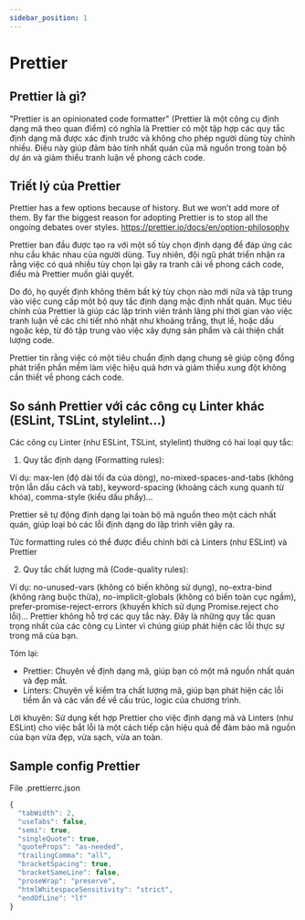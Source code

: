 ```yaml
---
sidebar_position: 1
---
```


# Prettier

## Prettier là gì?
"Prettier is an opinionated code formatter" 
(Prettier là một công cụ định dạng mã theo quan điểm) có nghĩa là Prettier có một tập hợp các quy tắc định dạng mã được xác định trước và không cho phép người dùng tùy chỉnh nhiều. Điều này giúp đảm bảo tính nhất quán của mã nguồn trong toàn bộ dự án và giảm thiểu tranh luận về phong cách code.


## Triết lý của Prettier

Prettier has a few options because of history. But we won’t add more of them.
By far the biggest reason for adopting Prettier is to stop all the ongoing debates over styles.
https://prettier.io/docs/en/option-philosophy

Prettier ban đầu được tạo ra với một số tùy chọn định dạng để đáp ứng các nhu cầu khác nhau của người dùng. Tuy nhiên, đội ngũ phát triển nhận ra rằng việc có quá nhiều tùy chọn lại gây ra tranh cãi về phong cách code, điều mà Prettier muốn giải quyết.

Do đó, họ quyết định không thêm bất kỳ tùy chọn nào mới nữa và tập trung vào việc cung cấp một bộ quy tắc định dạng mặc định nhất quán. Mục tiêu chính của Prettier là giúp các lập trình viên tránh lãng phí thời gian vào việc tranh luận về các chi tiết nhỏ nhặt như khoảng trắng, thụt lề, hoặc dấu ngoặc kép, từ đó tập trung vào việc xây dựng sản phẩm và cải thiện chất lượng code.

Prettier tin rằng việc có một tiêu chuẩn định dạng chung sẽ giúp cộng đồng phát triển phần mềm làm việc hiệu quả hơn và giảm thiểu xung đột không cần thiết về phong cách code.

## So sánh Prettier với các công cụ Linter khác (ESLint, TSLint, stylelint...)

Các công cụ Linter (như ESLint, TSLint, stylelint) thường có hai loại quy tắc:

1. Quy tắc định dạng (Formatting rules):

Ví dụ: max-len (độ dài tối đa của dòng), no-mixed-spaces-and-tabs (không trộn lẫn dấu cách và tab), keyword-spacing (khoảng cách xung quanh từ khóa), comma-style (kiểu dấu phẩy)...

Prettier sẽ tự động định dạng lại toàn bộ mã nguồn theo một cách nhất quán, giúp loại bỏ các lỗi định dạng do lập trình viên gây ra.

Tức formatting rules có thể được điều chỉnh bởi cả Linters (như ESLint) và Prettier

2. Quy tắc chất lượng mã (Code-quality rules):

Ví dụ: no-unused-vars (không có biến không sử dụng), no-extra-bind (không ràng buộc thừa), no-implicit-globals (không có biến toàn cục ngầm), prefer-promise-reject-errors (khuyến khích sử dụng Promise.reject cho lỗi)...
Prettier không hỗ trợ các quy tắc này. Đây là những quy tắc quan trọng nhất của các công cụ Linter vì chúng giúp phát hiện các lỗi thực sự trong mã của bạn.

Tóm lại:
- Prettier: Chuyên về định dạng mã, giúp bạn có một mã nguồn nhất quán và đẹp mắt.
- Linters: Chuyên về kiểm tra chất lượng mã, giúp bạn phát hiện các lỗi tiềm ẩn và các vấn đề về cấu trúc, logic của chương trình.

Lời khuyên:
Sử dụng kết hợp Prettier cho việc định dạng mã và Linters (như ESLint) cho việc bắt lỗi là một cách tiếp cận hiệu quả để đảm bảo mã nguồn của bạn vừa đẹp, vừa sạch, vừa an toàn.

## Sample config Prettier


File .prettierrc.json

```JavaScript
{
  "tabWidth": 2,
  "useTabs": false,
  "semi": true,
  "singleQuote": true,
  "quoteProps": "as-needed",
  "trailingComma": "all",
  "bracketSpacing": true,
  "bracketSameLine": false,
  "proseWrap": "preserve",
  "htmlWhitespaceSensitivity": "strict",
  "endOfLine": "lf"
}


```